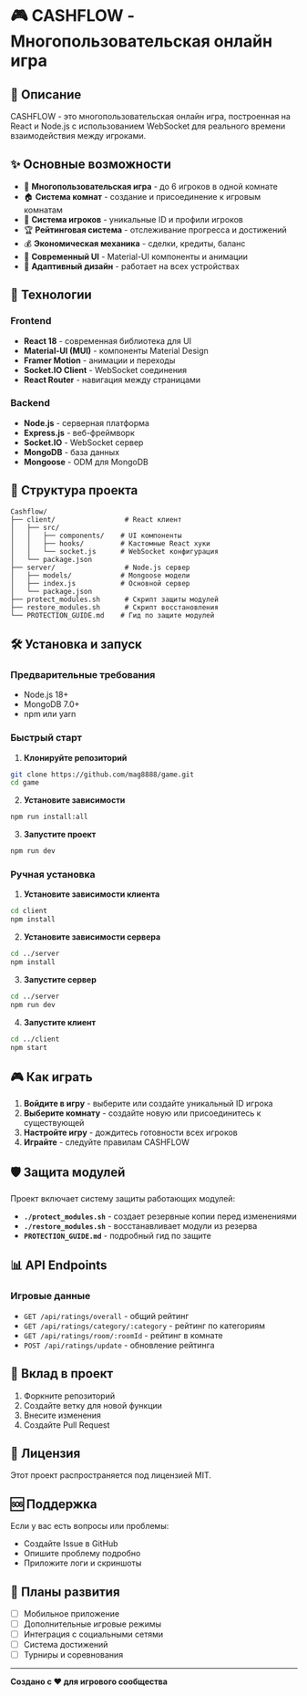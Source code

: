 
# 🎮 CASHFLOW - Многопользовательская онлайн игра

## 📖 Описание

CASHFLOW - это многопользовательская онлайн игра, построенная на React и Node.js с использованием WebSocket для реального времени взаимодействия между игроками.

## ✨ Основные возможности

- 🎯 **Многопользовательская игра** - до 6 игроков в одной комнате
- 🏠 **Система комнат** - создание и присоединение к игровым комнатам
- 👤 **Система игроков** - уникальные ID и профили игроков
- 🏆 **Рейтинговая система** - отслеживание прогресса и достижений
- 💰 **Экономическая механика** - сделки, кредиты, баланс
- 🎨 **Современный UI** - Material-UI компоненты и анимации
- 📱 **Адаптивный дизайн** - работает на всех устройствах

## 🚀 Технологии

### Frontend
- **React 18** - современная библиотека для UI
- **Material-UI (MUI)** - компоненты Material Design
- **Framer Motion** - анимации и переходы
- **Socket.IO Client** - WebSocket соединения
- **React Router** - навигация между страницами

### Backend
- **Node.js** - серверная платформа
- **Express.js** - веб-фреймворк
- **Socket.IO** - WebSocket сервер
- **MongoDB** - база данных
- **Mongoose** - ODM для MongoDB

## 📁 Структура проекта

```
Cashflow/
├── client/                 # React клиент
│   ├── src/
│   │   ├── components/    # UI компоненты
│   │   ├── hooks/         # Кастомные React хуки
│   │   └── socket.js      # WebSocket конфигурация
│   └── package.json
├── server/                 # Node.js сервер
│   ├── models/            # Mongoose модели
│   ├── index.js           # Основной сервер
│   └── package.json
├── protect_modules.sh      # Скрипт защиты модулей
├── restore_modules.sh      # Скрипт восстановления
└── PROTECTION_GUIDE.md    # Гид по защите модулей
```

## 🛠️ Установка и запуск

### Предварительные требования
- Node.js 18+
- MongoDB 7.0+
- npm или yarn

### Быстрый старт

1. **Клонируйте репозиторий**
```bash
git clone https://github.com/mag8888/game.git
cd game
```

2. **Установите зависимости**
```bash
npm run install:all
```

3. **Запустите проект**
```bash
npm run dev
```

### Ручная установка

1. **Установите зависимости клиента**
```bash
cd client
npm install
```

2. **Установите зависимости сервера**
```bash
cd ../server
npm install
```

3. **Запустите сервер**
```bash
cd ../server
npm run dev
```

4. **Запустите клиент**
```bash
cd ../client
npm start
```

## 🎮 Как играть

1. **Войдите в игру** - выберите или создайте уникальный ID игрока
2. **Выберите комнату** - создайте новую или присоединитесь к существующей
3. **Настройте игру** - дождитесь готовности всех игроков
4. **Играйте** - следуйте правилам CASHFLOW

## 🛡️ Защита модулей

Проект включает систему защиты работающих модулей:

- **`./protect_modules.sh`** - создает резервные копии перед изменениями
- **`./restore_modules.sh`** - восстанавливает модули из резерва
- **`PROTECTION_GUIDE.md`** - подробный гид по защите

## 📊 API Endpoints

### Игровые данные
- `GET /api/ratings/overall` - общий рейтинг
- `GET /api/ratings/category/:category` - рейтинг по категориям
- `GET /api/ratings/room/:roomId` - рейтинг в комнате
- `POST /api/ratings/update` - обновление рейтинга

## 🤝 Вклад в проект

1. Форкните репозиторий
2. Создайте ветку для новой функции
3. Внесите изменения
4. Создайте Pull Request

## 📝 Лицензия

Этот проект распространяется под лицензией MIT.

## 🆘 Поддержка

Если у вас есть вопросы или проблемы:
- Создайте Issue в GitHub
- Опишите проблему подробно
- Приложите логи и скриншоты

## 🎯 Планы развития

- [ ] Мобильное приложение
- [ ] Дополнительные игровые режимы
- [ ] Интеграция с социальными сетями
- [ ] Система достижений
- [ ] Турниры и соревнования

---

**Создано с ❤️ для игрового сообщества**




